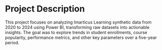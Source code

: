 # Project Description

This project focuses on analyzing Imarticus Learning synthetic data from 2020 to 2024 using Power BI, transforming raw datasets into actionable insights. The goal was to explore trends in student enrollments, course popularity, performance metrics, and other key parameters over a five-year period.

